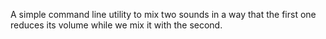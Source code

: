 A simple command line utility to mix two sounds in a way that the first one reduces its volume while we mix it with the second.
